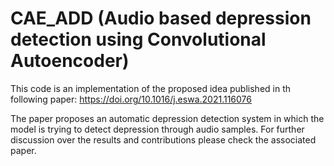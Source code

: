 # CAE_ADD (Audio based depression detection using Convolutional Autoencoder)

This code is an implementation of the proposed idea published in th following paper: https://doi.org/10.1016/j.eswa.2021.116076

The paper proposes an automatic depression detection system in which the model is trying to detect depression through audio samples. For further discussion over the results and contributions please check the associated paper.

